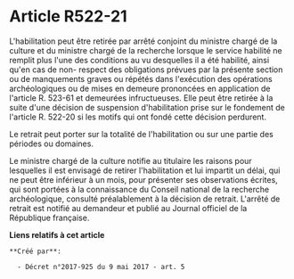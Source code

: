 # Article R522-21

L'habilitation peut être retirée par arrêté conjoint du ministre chargé de la culture et du ministre chargé de la recherche
lorsque le service habilité ne remplit plus l'une des conditions au vu desquelles il a été habilité, ainsi qu'en cas de non-
respect des obligations prévues par la présente section ou de manquements graves ou répétés dans l'exécution des opérations
archéologiques ou de mises en demeure prononcées en application de l'article R. 523-61 et demeurées infructueuses. Elle peut
être retirée à la suite d'une décision de suspension d'habilitation prise sur le fondement de l'article R. 522-20 si les
motifs qui ont fondé cette décision perdurent.

Le retrait peut porter sur la totalité de l'habilitation ou sur une partie des périodes ou domaines.

Le ministre chargé de la culture notifie au titulaire les raisons pour lesquelles il est envisagé de retirer l'habilitation
et lui impartit un délai, qui ne peut être inférieur à un mois, pour présenter ses observations écrites, qui sont portées à
la connaissance du Conseil national de la recherche archéologique, consulté préalablement à la décision de retrait. L'arrêté
de retrait est notifié au demandeur et publié au Journal officiel de la République française.

**Liens relatifs à cet article**

	**Créé par**:

	  - Décret n°2017-925 du 9 mai 2017 - art. 5
